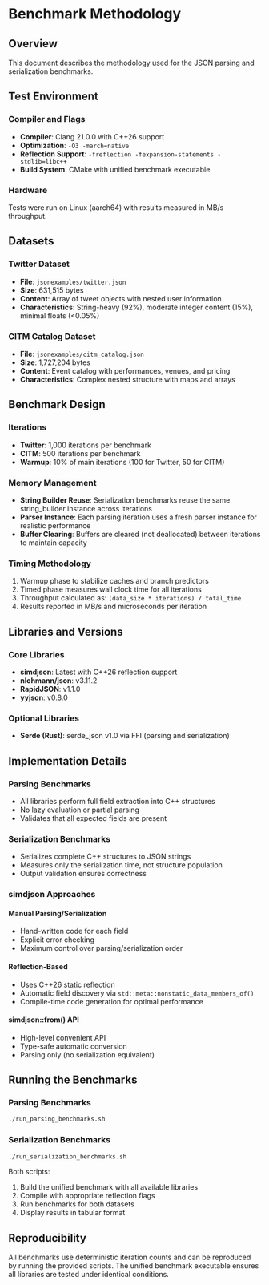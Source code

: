 # Benchmark Methodology

## Overview
This document describes the methodology used for the JSON parsing and serialization benchmarks.

## Test Environment

### Compiler and Flags
- **Compiler**: Clang 21.0.0 with C++26 support
- **Optimization**: `-O3 -march=native`
- **Reflection Support**: `-freflection -fexpansion-statements -stdlib=libc++`
- **Build System**: CMake with unified benchmark executable

### Hardware
Tests were run on Linux (aarch64) with results measured in MB/s throughput.

## Datasets

### Twitter Dataset
- **File**: `jsonexamples/twitter.json`
- **Size**: 631,515 bytes
- **Content**: Array of tweet objects with nested user information
- **Characteristics**: String-heavy (92%), moderate integer content (15%), minimal floats (<0.05%)

### CITM Catalog Dataset
- **File**: `jsonexamples/citm_catalog.json`
- **Size**: 1,727,204 bytes
- **Content**: Event catalog with performances, venues, and pricing
- **Characteristics**: Complex nested structure with maps and arrays

## Benchmark Design

### Iterations
- **Twitter**: 1,000 iterations per benchmark
- **CITM**: 500 iterations per benchmark
- **Warmup**: 10% of main iterations (100 for Twitter, 50 for CITM)

### Memory Management
- **String Builder Reuse**: Serialization benchmarks reuse the same string_builder instance across iterations
- **Parser Instance**: Each parsing iteration uses a fresh parser instance for realistic performance
- **Buffer Clearing**: Buffers are cleared (not deallocated) between iterations to maintain capacity

### Timing Methodology
1. Warmup phase to stabilize caches and branch predictors
2. Timed phase measures wall clock time for all iterations
3. Throughput calculated as: `(data_size * iterations) / total_time`
4. Results reported in MB/s and microseconds per iteration

## Libraries and Versions

### Core Libraries
- **simdjson**: Latest with C++26 reflection support
- **nlohmann/json**: v3.11.2
- **RapidJSON**: v1.1.0
- **yyjson**: v0.8.0

### Optional Libraries
- **Serde (Rust)**: serde_json v1.0 via FFI (parsing and serialization)

## Implementation Details

### Parsing Benchmarks
- All libraries perform full field extraction into C++ structures
- No lazy evaluation or partial parsing
- Validates that all expected fields are present

### Serialization Benchmarks
- Serializes complete C++ structures to JSON strings
- Measures only the serialization time, not structure population
- Output validation ensures correctness

### simdjson Approaches

#### Manual Parsing/Serialization
- Hand-written code for each field
- Explicit error checking
- Maximum control over parsing/serialization order

#### Reflection-Based
- Uses C++26 static reflection
- Automatic field discovery via `std::meta::nonstatic_data_members_of()`
- Compile-time code generation for optimal performance

#### simdjson::from() API
- High-level convenient API
- Type-safe automatic conversion
- Parsing only (no serialization equivalent)

## Running the Benchmarks

### Parsing Benchmarks
```bash
./run_parsing_benchmarks.sh
```

### Serialization Benchmarks
```bash
./run_serialization_benchmarks.sh
```

Both scripts:
1. Build the unified benchmark with all available libraries
2. Compile with appropriate reflection flags
3. Run benchmarks for both datasets
4. Display results in tabular format

## Reproducibility
All benchmarks use deterministic iteration counts and can be reproduced by running the provided scripts. The unified benchmark executable ensures all libraries are tested under identical conditions.